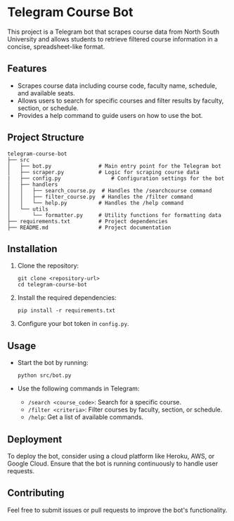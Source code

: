 # Telegram Course Bot

This project is a Telegram bot that scrapes course data from North South University and allows students to retrieve filtered course information in a concise, spreadsheet-like format.

## Features

- Scrapes course data including course code, faculty name, schedule, and available seats.
- Allows users to search for specific courses and filter results by faculty, section, or schedule.
- Provides a help command to guide users on how to use the bot.

## Project Structure

```
telegram-course-bot
├── src
│   ├── bot.py               # Main entry point for the Telegram bot
│   ├── scraper.py           # Logic for scraping course data
|   ├── config.py                # Configuration settings for the bot
│   ├── handlers
│   │   ├── search_course.py  # Handles the /searchcourse command
│   │   ├── filter_course.py  # Handles the /filter command
│   │   └── help.py          # Handles the /help command
│   └── utils
│       └── formatter.py     # Utility functions for formatting data
├── requirements.txt         # Project dependencies
├── README.md                # Project documentation
```

## Installation

1. Clone the repository:
   ```
   git clone <repository-url>
   cd telegram-course-bot
   ```

2. Install the required dependencies:
   ```
   pip install -r requirements.txt
   ```

3. Configure your bot token in `config.py`.

## Usage

- Start the bot by running:
  ```
  python src/bot.py
  ```

- Use the following commands in Telegram:
  - `/search <course_code>`: Search for a specific course.
  - `/filter <criteria>`: Filter courses by faculty, section, or schedule.
  - `/help`: Get a list of available commands.

## Deployment

To deploy the bot, consider using a cloud platform like Heroku, AWS, or Google Cloud. Ensure that the bot is running continuously to handle user requests.

## Contributing

Feel free to submit issues or pull requests to improve the bot's functionality.
